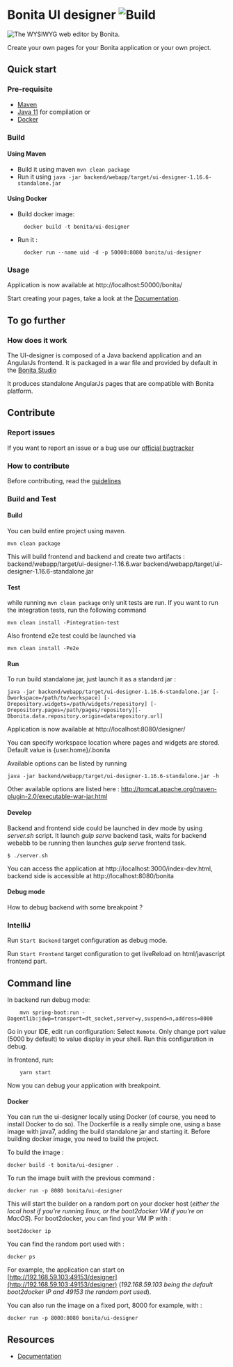 # Bonita UI designer ![Build](https://github.com/bonitasoft/bonita-ui-designer-internal/workflows/Build/badge.svg)


![The WYSIWYG web editor by Bonita.](img/WysiwygUIDEditor.png)

Create your own pages for your Bonita application or your own project.


## Quick start

### Pre-requisite

* [Maven][maven]
* [Java 11][java] for compilation
or
* [Docker][docker]

### Build

#### Using Maven
* Build it using maven `mvn clean package`
* Run it using `java -jar backend/webapp/target/ui-designer-1.16.6-standalone.jar`

#### Using Docker

* Build docker image:

        docker build -t bonita/ui-designer

* Run it :
    
        docker run --name uid -d -p 50000:8080 bonita/ui-designer

### Usage

Application is now available at http://localhost:50000/bonita/

Start creating your pages, take a look at the [Documentation][documentation].

## To go further


### How does it work

The UI-designer is composed of a Java backend application and an AngularJs frontend.
It is packaged in a war file and provided by default in the [Bonita Studio][studio-repo]

It produces standalone AngularJs pages that are compatible with Bonita platform.

## Contribute


### Report issues
If you want to report an issue or a bug use our [official bugtracker](https://bonita.atlassian.net/projects/BBPMC)


### How to contribute
Before contributing, read the [guidelines][contributing.md]

### Build and Test

#### Build

You can build entire project using maven.
    
    mvn clean package
    
This will build frontend and backend and create two artifacts :
backend/webapp/target/ui-designer-1.16.6.war
backend/webapp/target/ui-designer-1.16.6-standalone.jar

#### Test

while running `mvn clean package` only unit tests are run. 
If you want to run the integration tests, run the following command

    mvn clean install -Pintegration-test
    
Also frontend e2e test could be launched via

    mvn clean install -Pe2e

#### Run
To run build standalone jar, just launch it as a standard jar :

    java -jar backend/webapp/target/ui-designer-1.16.6-standalone.jar [-Dworkspace=/path/to/workspace] [-Drepository.widgets=/path/widgets/repository] [-Drepository.pages=/path/pages/repository][-Dbonita.data.repository.origin=datarepository.url]


Application is now available at http://localhost:8080/designer/

You can specify workspace location where pages and widgets are stored. Default value is {user.home}/.bonita 

Available options can be listed by running 

    java -jar backend/webapp/target/ui-designer-1.16.6-standalone.jar -h
    
Other available options are listed here : http://tomcat.apache.org/maven-plugin-2.0/executable-war-jar.html 
    
#### Develop
Backend and frontend side could be launched in dev mode by using _server.sh_ script. 
It launch _gulp serve_ backend task, waits for backend webabb to be running then launches _gulp serve_ frontend task.

```shell
$ ./server.sh
```

You can access the application at http://localhost:3000/index-dev.html, backend side is accessible at http://localhost:8080/bonita

#### Debug mode

How to debug backend with some breakpoint ?

### IntelliJ

Run `Start Backend` target configuration as debug mode.

Run `Start Frontend` target configuration to get liveReload on html/javascript frontend part.

## Command line

In backend run debug mode:
 
```shell
    mvn spring-boot:run -Dagentlib:jdwp=transport=dt_socket,server=y,suspend=n,address=8000
````

Go in your IDE, edit run configuration: Select `Remote`. Only change port value (5000 by default) to value display in your shell.
Run this configuration in debug.

In frontend, run:
```shell
    yarn start
````

Now you can debug your application with breakpoint.

#### Docker

You can run the ui-designer locally using Docker (of course, you need to install Docker to do so).
The Dockerfile is a really simple one, using a base image with java7, adding the build standalone jar and starting it.
Before building docker image, you need to build the project.

To build the image :

    docker build -t bonita/ui-designer .

To run the image built with the previous command :

    docker run -p 8080 bonita/ui-designer

This will start the builder on a random port on your docker host (*either the local host if you're running linux, or the boot2docker VM if you're on MacOS*). For boot2docker, you can find your VM IP with :

    boot2docker ip

You can find the random port used with :

    docker ps

For example, the application can start on [http://192.168.59.103:49153/designer](http://192.168.59.103:49153/designer)
(*192.168.59.103 being the default boot2docker IP and 49153 the random port used*).

You can also run the image on a fixed port, 8000 for example, with :

    docker run -p 8000:8080 bonita/ui-designer
    
    
    
## Resources

* [Documentation][documentation]



[maven]: https://maven.apache.org/
[java]: https://www.java.com/fr/download/
[docker]: https://www.docker.com/
[studio-repo]: https://github.com/bonitasoft/bonita-studio
[download]: https://www.bonitasoft.com/downloads
[documentation]: https://documentation.bonitasoft.com
[contributing.md]: https://github.com/bonitasoft/bonita-developer-resources/blob/master/CONTRIBUTING.MD

    
